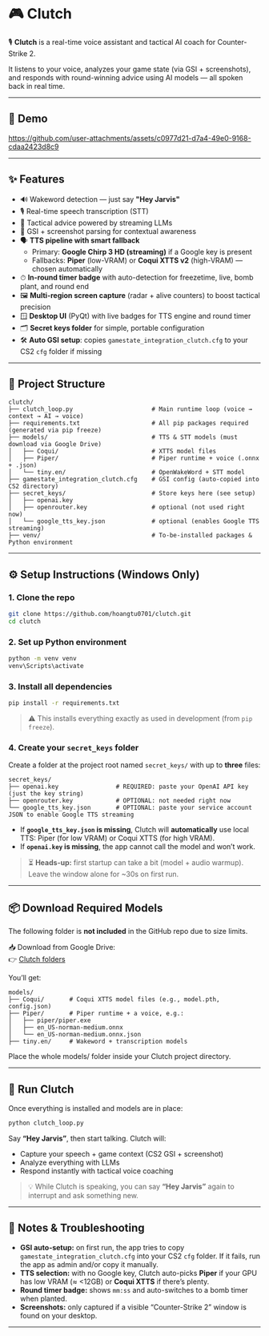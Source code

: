 # 🎮 Clutch

🎙️ **Clutch** is a real-time voice assistant and tactical AI coach for Counter-Strike 2.

It listens to your voice, analyzes your game state (via GSI + screenshots), and responds with round-winning advice using AI models — all spoken back in real time.

---

## 🎥 Demo

https://github.com/user-attachments/assets/c0977d21-d7a4-49e0-9168-cdaa2423d8c9

---

## ✨ Features

- 🔊 Wakeword detection — just say **"Hey Jarvis"**
- 🎙️ Real-time speech transcription (STT)
- 🧠 Tactical advice powered by streaming LLMs
- 📸 GSI + screenshot parsing for contextual awareness
- 🗣️ **TTS pipeline with smart fallback**  
  - Primary: **Google Chirp 3 HD (streaming)** if a Google key is present  
  - Fallbacks: **Piper** (low-VRAM) or **Coqui XTTS v2** (high-VRAM) — chosen automatically
- ⏱ **In-round timer badge** with auto-detection for freezetime, live, bomb plant, and round end
- 🖼️ **Multi-region screen capture** (radar + alive counters) to boost tactical precision
- 🪟 **Desktop UI** (PyQt) with live badges for TTS engine and round timer
- 🗂️ **Secret keys folder** for simple, portable configuration
- 🛠️ **Auto GSI setup**: copies `gamestate_integration_clutch.cfg` to your CS2 `cfg` folder if missing

---

## 📁 Project Structure

```
clutch/
├── clutch_loop.py                      # Main runtime loop (voice → context → AI → voice)
├── requirements.txt                    # All pip packages required (generated via pip freeze)
├── models/                             # TTS & STT models (must download via Google Drive)
│   ├── Coqui/                          # XTTS model files
│   ├── Piper/                          # Piper runtime + voice (.onnx + .json)
│   └── tiny.en/                        # OpenWakeWord + STT model
├── gamestate_integration_clutch.cfg    # GSI config (auto-copied into CS2 directory)
├── secret_keys/                        # Store keys here (see setup)
│   ├── openai.key
│   ├── openrouter.key                  # optional (not used right now)
│   └── google_tts_key.json             # optional (enables Google TTS streaming)
├── venv/                               # To-be-installed packages & Python environment
```
---

## ⚙️ Setup Instructions (Windows Only)

### 1. Clone the repo

```bash
git clone https://github.com/hoangtu0701/clutch.git
cd clutch
```

### 2. Set up Python environment

```bash
python -m venv venv
venv\Scripts\activate
```

### 3. Install all dependencies

```bash
pip install -r requirements.txt
```

> ⚠️ This installs everything exactly as used in development (from `pip freeze`).

### 4. Create your `secret_keys` folder

Create a folder at the project root named `secret_keys/` with up to **three** files:

```
secret_keys/
├── openai.key                # REQUIRED: paste your OpenAI API key (just the key string)
├── openrouter.key            # OPTIONAL: not needed right now
└── google_tts_key.json       # OPTIONAL: paste your service account JSON to enable Google TTS streaming
```

- If **`google_tts_key.json` is missing**, Clutch will **automatically** use local TTS: Piper (for low VRAM) or Coqui XTTS (for high VRAM).
- If **`openai.key` is missing**, the app cannot call the model and won’t work.

> ⏳ **Heads-up:** first startup can take a bit (model + audio warmup). Leave the window alone for ~30s on first run.

---

## 📦 Download Required Models

The following folder is **not included** in the GitHub repo due to size limits.

📥 Download from Google Drive:  
👉 [Clutch folders](https://drive.google.com/drive/folders/1wAPdx7JF7OL3bMVblcqT-djFfrwNv_vB?usp=sharing)

You’ll get:

```
models/
├── Coqui/       # Coqui XTTS model files (e.g., model.pth, config.json)
├── Piper/       # Piper runtime + a voice, e.g.:
│   ├── piper/piper.exe
│   ├── en_US-norman-medium.onnx
│   └── en_US-norman-medium.onnx.json
├── tiny.en/     # Wakeword + transcription models
```

Place the whole models/ folder inside your Clutch project directory.

---

## 🚀 Run Clutch

Once everything is installed and models are in place:

```bash
python clutch_loop.py
```

Say **“Hey Jarvis”**, then start talking. Clutch will:

- Capture your speech + game context (CS2 GSI + screenshot)
- Analyze everything with LLMs
- Respond instantly with tactical voice coaching

> 💡 While Clutch is speaking, you can say **“Hey Jarvis”** again to interrupt and ask something new.

---

## 🧩 Notes & Troubleshooting

- **GSI auto-setup:** on first run, the app tries to copy `gamestate_integration_clutch.cfg` into your CS2 `cfg` folder. If it fails, run the app as admin and/or copy it manually.
- **TTS selection:** with no Google key, Clutch auto-picks **Piper** if your GPU has low VRAM (≈ <12GB) or **Coqui XTTS** if there’s plenty.
- **Round timer badge:** shows `mm:ss` and auto-switches to a bomb timer when planted.
- **Screenshots:** only captured if a visible “Counter-Strike 2” window is found on your desktop.

---
